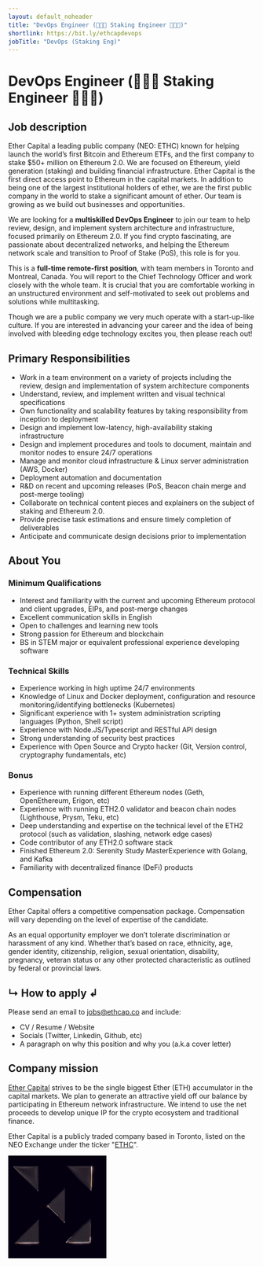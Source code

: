 ```yaml
---
layout: default_noheader
title: "DevOps Engineer (👨🏻‍💻 Staking Engineer 👩🏻‍💻)"
shortlink: https://bit.ly/ethcapdevops
jobTitle: "DevOps (Staking Eng)"
---
```


# DevOps Engineer (👨🏻‍💻 Staking Engineer 👩🏻‍💻)

## Job description

Ether Capital a leading public company (NEO: ETHC) known for helping launch the world’s first Bitcoin and Ethereum ETFs, and the first company to stake $50+ million on Ethereum 2.0. We are focused on Ethereum, yield generation (staking) and building financial infrastructure. Ether Capital is the first direct access point to Ethereum in the capital markets. In addition to being one of the largest institutional holders of ether, we are the first public company in the world to stake a significant amount of ether. Our team is growing as we build out businesses and opportunities. 

We are looking for a **multiskilled DevOps Engineer** to join our team to help review, design, and implement system architecture and infrastructure, focused primarily on Ethereum 2.0. If you find crypto fascinating, are passionate about decentralized networks, and helping the Ethereum network scale and transition to Proof of Stake (PoS), this role is for you.

This is a **full-time remote-first position**, with team members in Toronto and Montreal, Canada.
You will report to the Chief Technology Officer and work closely with the whole team. It is crucial that you are comfortable working in an unstructured environment and self-motivated to seek out problems and solutions while multitasking.

Though we are a public company we very much operate with a start-up-like culture.  If you are interested in advancing your career and the idea of being involved with bleeding edge technology excites you, then please reach out! 

## Primary Responsibilities

- Work in a team environment on a variety of projects including the review, design and implementation of system architecture components 
- Understand, review, and implement written and visual technical specifications
- Own functionality and scalability features by taking responsibility from inception to deployment
- Design and implement low-latency, high-availability staking infrastructure
- Design and implement procedures and tools to document, maintain and monitor nodes to ensure 24/7 operations 
- Manage and monitor cloud infrastructure & Linux server administration (AWS, Docker)
- Deployment automation and documentation
- R&D on recent and upcoming releases (PoS, Beacon chain merge and post-merge tooling)
- Collaborate on technical content pieces and explainers on the subject of staking and Ethereum 2.0. 
- Provide precise task estimations and ensure timely completion of deliverables 
- Anticipate and communicate design decisions prior to implementation

## About You
### Minimum Qualifications

- Interest and familiarity with the current and upcoming Ethereum protocol and client upgrades, EIPs, and post-merge changes
- Excellent communication skills in English
- Open to challenges and learning new tools
- Strong passion for Ethereum and blockchain 
- BS in STEM major or equivalent professional experience developing software 

### Technical Skills 
- Experience working in high uptime 24/7 environments
- Knowledge of Linux and Docker deployment, configuration and resource monitoring/identifying bottlenecks (Kubernetes)
- Significant experience with 1+ system administration scripting languages (Python, Shell script)
- Experience with Node.JS/Typescript and RESTful API design
- Strong understanding of security best practices
- Experience with Open Source and Crypto hacker (Git, Version control, cryptography fundamentals, etc)


### Bonus
- Experience with running different Ethereum nodes (Geth, OpenEthereum, Erigon, etc)
- Experience with running ETH2.0 validator and beacon chain nodes (Lighthouse, Prysm, Teku, etc)
- Deep understanding and expertise on the technical level of the ETH2 protocol (such as validation, slashing, network edge cases)
- Code contributor of any ETH2.0 software stack
- Finished Ethereum 2.0: Serenity Study MasterExperience with Golang, and Kafka
- Familiarity with decentralized finance (DeFi) products


## Compensation

Ether Capital offers a competitive compensation package. Compensation will vary depending on the level of expertise of the candidate. 

As an equal opportunity employer we don’t tolerate discrimination or harassment of any kind. Whether that’s based on race, ethnicity, age, gender identity, citizenship, religion, sexual orientation, disability, pregnancy, veteran status or any other protected characteristic as outlined by federal or provincial laws. 


## ↳ How to apply ↲
Please send an email to  [jobs@ethcap.co](mailto:jobs@ethcap.co?subject=DevOps%20role&body=gm%0A%0A%20%5BA%20paragraph%20about%20yourself%20and%20why%20this%20role%5D%0A%0ASocials%3A%0A-%20Github%3A%0A-%20Twitter%3A%0A-%20Website%20%2F%20blog%20%2F%20etc%0A%0A%0A%5BDon't%20forget%20to%20attach%20or%20include%20your%20CV%20here%5D%0A%0A%0A) and include:

- CV / Resume / Website
- Socials (Twitter, Linkedin, Github, etc)
- A paragraph on why this position and why you (a.k.a cover letter)


## Company mission

[Ether Capital](https://www.ethcap.co/) strives to be the single biggest Ether (ETH) accumulator in the capital markets. We plan to generate an attractive yield off our balance by participating in Ethereum network infrastructure. We intend to use the net proceeds to develop unique IP for the crypto ecosystem and traditional finance.

Ether Capital is a publicly traded company based in Toronto, listed on the NEO Exchange under the ticker "[ETHC](https://www.neo.inc/en/live/security-activity/ETHC)".

<img src="./ethcap_logo.gif" alt="drawing" width="200"/>
